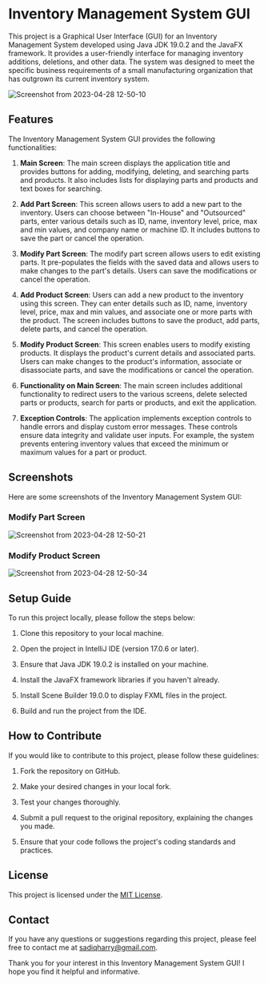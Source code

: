 # Inventory Management System GUI

This project is a Graphical User Interface (GUI) for an Inventory Management System developed using Java JDK 19.0.2 and the JavaFX framework. It provides a user-friendly interface for managing inventory additions, deletions, and other data. The system was designed to meet the specific business requirements of a small manufacturing organization that has outgrown its current inventory system.

![Screenshot from 2023-04-28 12-50-10](https://user-images.githubusercontent.com/116308353/235231832-7d2d3fcc-6162-4a79-80a0-64abe0248f5e.png)


## Features

The Inventory Management System GUI provides the following functionalities:

1. **Main Screen**: The main screen displays the application title and provides buttons for adding, modifying, deleting, and searching parts and products. It also includes lists for displaying parts and products and text boxes for searching.

2. **Add Part Screen**: This screen allows users to add a new part to the inventory. Users can choose between "In-House" and "Outsourced" parts, enter various details such as ID, name, inventory level, price, max and min values, and company name or machine ID. It includes buttons to save the part or cancel the operation.

3. **Modify Part Screen**: The modify part screen allows users to edit existing parts. It pre-populates the fields with the saved data and allows users to make changes to the part's details. Users can save the modifications or cancel the operation.

4. **Add Product Screen**: Users can add a new product to the inventory using this screen. They can enter details such as ID, name, inventory level, price, max and min values, and associate one or more parts with the product. The screen includes buttons to save the product, add parts, delete parts, and cancel the operation.

5. **Modify Product Screen**: This screen enables users to modify existing products. It displays the product's current details and associated parts. Users can make changes to the product's information, associate or disassociate parts, and save the modifications or cancel the operation.

6. **Functionality on Main Screen**: The main screen includes additional functionality to redirect users to the various screens, delete selected parts or products, search for parts or products, and exit the application.

7. **Exception Controls**: The application implements exception controls to handle errors and display custom error messages. These controls ensure data integrity and validate user inputs. For example, the system prevents entering inventory values that exceed the minimum or maximum values for a part or product.




## Screenshots

Here are some screenshots of the Inventory Management System GUI:

### Modify Part Screen
![Screenshot from 2023-04-28 12-50-21](https://user-images.githubusercontent.com/116308353/235231826-683783be-e111-4a06-a94c-b4ceb0f1f811.png)

### Modify Product Screen
![Screenshot from 2023-04-28 12-50-34](https://user-images.githubusercontent.com/116308353/235231814-3b875af3-c0f0-4c01-b8f5-fd739b524403.png)





## Setup Guide

To run this project locally, please follow the steps below:

1. Clone this repository to your local machine.

2. Open the project in IntelliJ IDE (version 17.0.6 or later).

3. Ensure that Java JDK 19.0.2 is installed on your machine.

4. Install the JavaFX framework libraries if you haven't already.

5. Install Scene Builder 19.0.0 to display FXML files in the project.

6. Build and run the project from the IDE.




## How to Contribute

If you would like to contribute to this project, please follow these guidelines:

1. Fork the repository on GitHub.

2. Make your desired changes in your local fork.

3. Test your changes thoroughly.

4. Submit a pull request to the original repository, explaining the changes you made.

5. Ensure that your code follows the project's coding standards and practices.




## License

This project is licensed under the [MIT License](LICENSE).

## Contact

If you have any questions or suggestions regarding this project, please feel free to contact me at [sadiqharry@gmail.com](mailto:sadiqharry@gmail.com).

Thank you for your interest in this Inventory Management System GUI! I hope you find it helpful and informative.


